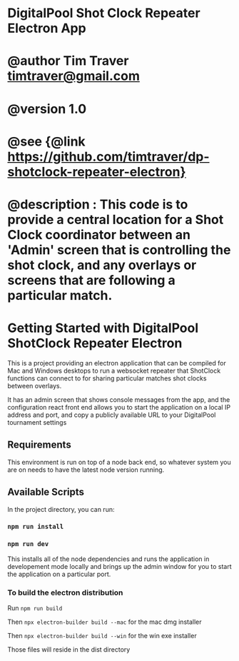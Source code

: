 # DigitalPool Shot Clock Repeater Electron App
# @author Tim Traver <timtraver@gmail.com>
# @version 1.0
# @see {@link https://github.com/timtraver/dp-shotclock-repeater-electron}
# @description : This code is to provide a central location for a Shot Clock coordinator between an 'Admin' screen that is controlling the shot clock, and any overlays or screens that are following a particular match.
 
# Getting Started with DigitalPool ShotClock Repeater Electron

This is a project providing an electron application that can be compiled for Mac and Windows desktops to run a websocket repeater that ShotClock functions can connect to for sharing particular matches shot clocks between overlays.

It has an admin screen that shows console messages from the app, and the configuration react front end allows you to start the application on a local IP address and port, and copy a publicly available URL to your DigitalPool tournament settings

## Requirements
This environment is run on top of a node back end, so whatever system you are on needs to have the latest node version running.

## Available Scripts

In the project directory, you can run:

### `npm run install` 
### `npm run dev` 

This installs all of the node dependencies and runs the application in developement mode locally and brings up the admin window for you to start the application on a particular port.

### To build the electron distribution

Run `npm run build`

Then `npx electron-builder build --mac` for the mac dmg installer

Then `npx electron-builder build --win` for the win exe installer

Those files will reside in the dist directory



